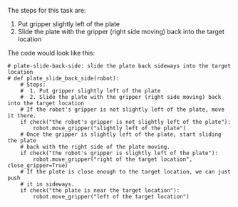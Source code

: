 

The steps for this task are: 
1. Put gripper slightly left of the plate 
2. Slide the plate with the gripper (right side moving) back into the target location

The code would look like this:

```
# plate-slide-back-side: slide the plate back sideways into the target location
# def plate_slide_back_side(robot):
    # Steps:
    #  1. Put gripper slightly left of the plate
    #  2. Slide the plate with the gripper (right side moving) back into the target location
    # If the robot's gripper is not slightly left of the plate, move it there.
    if check("the robot's gripper is not slightly left of the plate"):
        robot.move_gripper("slightly left of the plate")
    # Once the gripper is slightly left of the plate, start sliding the plate
    # back with the right side of the plate moving.
    if check("the robot's gripper is slightly left of the plate"):
        robot.move_gripper("right of the target location", close_gripper=True)
    # If the plate is close enough to the target location, we can just push
    # it in sideways.
    if check("the plate is near the target location"): 
        robot.move_gripper("left of the target location")
```